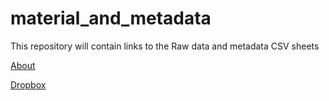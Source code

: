 # material_and_metadata
This repository will contain links to the Raw data and metadata CSV sheets 

[About](https://github.com/IPC-377/material_and_metadata/wiki)

[Dropbox](https://www.dropbox.com/home/IPC%20377)
